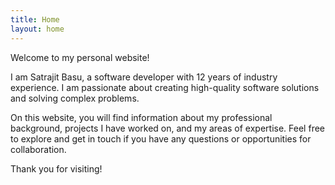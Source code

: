 ```yaml
---
title: Home
layout: home
---
```


Welcome to my personal website!

I am Satrajit Basu, a software developer with 12 years of industry experience. I am passionate about creating high-quality software solutions and solving complex problems.

On this website, you will find information about my professional background, projects I have worked on, and my areas of expertise. Feel free to explore and get in touch if you have any questions or opportunities for collaboration.

Thank you for visiting!
